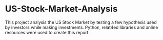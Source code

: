 # US-Stock-Market-Analysis

This project analysis the US Stock Market by testing a few hypothesis used by investors while making investments. Python, relat4ed libraries and online resources were used to create this report.
